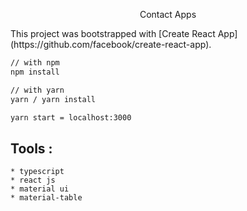 <p align="center">Contact Apps </p>
This project was bootstrapped with [Create React App](https://github.com/facebook/create-react-app).

```sh
// with npm
npm install 

// with yarn
yarn / yarn install

yarn start = localhost:3000
```

##  Tools  :

    * typescript
    * react js
    * material ui
    * material-table
